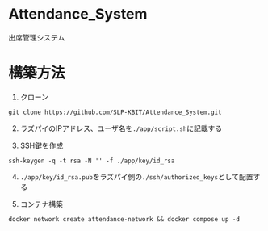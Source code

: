 # Attendance_System

出席管理システム

# 構築方法

1. クローン

```
git clone https://github.com/SLP-KBIT/Attendance_System.git
```

2. ラズパイのIPアドレス、ユーザ名を``./app/script.sh``に記載する

3. SSH鍵を作成

```
ssh-keygen -q -t rsa -N '' -f ./app/key/id_rsa
```

4. ``./app/key/id_rsa.pub``をラズパイ側の``./ssh/authorized_keys``として配置する

5. コンテナ構築

```
docker network create attendance-network && docker compose up -d
```
